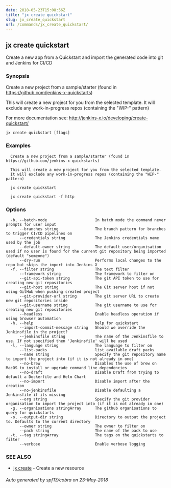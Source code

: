 ```yaml
---
date: 2018-05-23T15:08:56Z
title: "jx create quickstart"
slug: jx_create_quickstart
url: /commands/jx_create_quickstart/
---
```

## jx create quickstart

Create a new app from a Quickstart and import the generated code into git and Jenkins for CI/CD

### Synopsis

Create a new project from a sample/starter (found in https://github.com/jenkins-x-quickstarts) 

This will create a new project for you from the selected template. It will exclude any work-in-progress repos (containing the "WIP-" pattern) 

For more documentation see: http://jenkins-x.io/developing/create-quickstart/

```
jx create quickstart [flags]
```

### Examples

```
  Create a new project from a sample/starter (found in https://github.com/jenkins-x-quickstarts)
  
  This will create a new project for you from the selected template.
  It will exclude any work-in-progress repos (containing the "WIP-" pattern)
  
  jx create quickstart
  
  jx create quickstart -f http
```

### Options

```
  -b, --batch-mode                     In batch mode the command never prompts for user input
      --branches string                The branch pattern for branches to trigger CI/CD pipelines on
      --credentials string             The Jenkins credentials name used by the job
      --default-owner string           The default user/organisation used if no user is found for the current git repository being imported (default "someone")
      --dry-run                        Performs local changes to the repo but skips the import into Jenkins X
  -f, --filter string                  The text filter
      --framework string               The framework to filter on
      --git-api-token string           The git API token to use for creating new git repositories
      --git-host string                The Git server host if not using GitHub when pushing created project
      --git-provider-url string        The git server URL to create new git repositories inside
      --git-username string            The git username to use for creating new git repositories
      --headless                       Enable headless operation if using browser automation
  -h, --help                           help for quickstart
      --import-commit-message string   Should we override the Jenkinsfile in the project?
      --jenkinsfile string             The name of the Jenkinsfile to use. If not specified then 'Jenkinsfile' will be used
  -l, --language string                The language to filter on
      --list-packs                     list available draft packs
      --name string                    Specify the git repository name to import the project into (if it is not already in one)
      --no-brew                        Disables the use of brew on MacOS to install or upgrade command line dependencies
      --no-draft                       Disable Draft from trying to default a Dockerfile and Helm Chart
      --no-import                      Disable import after the creation
      --no-jenkinsfile                 Disable defaulting a Jenkinsfile if its missing
      --org string                     Specify the git provider organisation to import the project into (if it is not already in one)
  -g, --organisations stringArray      The github organisations to query for quickstarts
  -o, --output-dir string              Directory to output the project to. Defaults to the current directory
      --owner string                   The owner to filter on
      --pack string                    The name of the pack to use
  -t, --tag stringArray                The tags on the quickstarts to filter
      --verbose                        Enable verbose logging
```

### SEE ALSO

* [jx create](/commands/jx_create/)	 - Create a new resource

###### Auto generated by spf13/cobra on 23-May-2018

